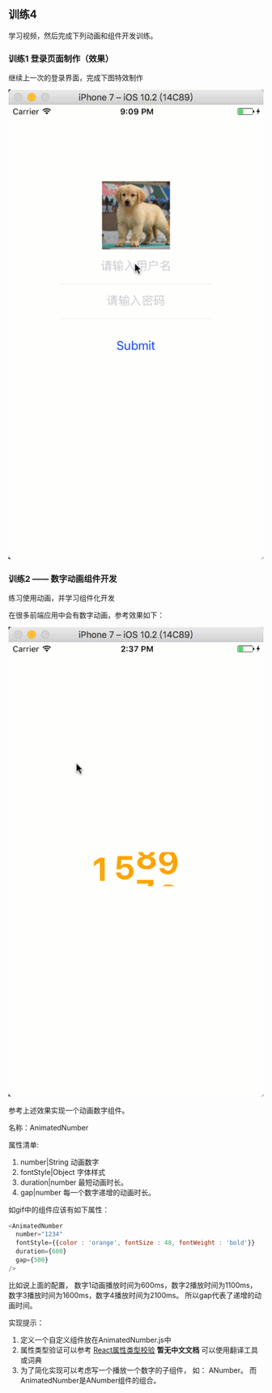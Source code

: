 ## 训练4

学习视频，然后完成下列动画和组件开发训练。

### 训练1 登录页面制作（效果）


继续上一次的登录界面，完成下图特效制作

![图1](3.gif)

### 训练2 —— 数字动画组件开发

练习使用动画，并学习组件化开发

在很多前端应用中会有数字动画，参考效果如下：

![图1](2.gif)


参考上述效果实现一个动画数字组件。

名称：AnimatedNumber

属性清单:

1. number|String 动画数字
2. fontStyle|Object 字体样式
3. duration|number 最短动画时长。
4. gap|number 每一个数字递增的动画时长。

如gif中的组件应该有如下属性：

``` javascript
<AnimatedNumber
  number="1234"
  fontStyle={{color : 'orange', fontSize : 48, fontWeight : 'bold'}}
  duration={600}
  gap={500}
/>
```

比如说上面的配置， 数字1动画播放时间为600ms，数字2播放时间为1100ms， 数字3播放时间为1600ms，数字4播放时间为2100ms。 所以gap代表了递增的动画时间。

实现提示：
1. 定义一个自定义组件放在AnimatedNumber.js中
2. 属性类型验证可以参考 [React属性类型校验](https://facebook.github.io/react/docs/typechecking-with-proptypes.html) **暂无中文文档** 可以使用翻译工具或词典
3. 为了简化实现可以考虑写一个播放一个数字的子组件， 如： ANumber。 而AnimatedNumber是ANumber组件的组合。
